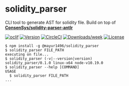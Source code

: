 solidity_parser
===============

CLI tool to generate AST for solidity file. Build on top of [**ConsenSys/solidity-parser-antlr**](https://github.com/ConsenSys/solidity-parser-antlr)

[![oclif](https://img.shields.io/badge/cli-oclif-brightgreen.svg)](https://oclif.io)
[![Version](https://img.shields.io/npm/v/@mayur1496/solidity_parser.svg)](https://npmjs.org/package/solidity_parser)
[![CircleCI](https://circleci.com/gh/Mayur1496/solidity_parser/tree/master.svg?style=shield)](https://circleci.com/gh/Mayur1496/solidity_parser/tree/master)
[![Downloads/week](https://img.shields.io/npm/dw/@mayur1496/solidity_parser.svg)](https://npmjs.org/package/solidity_parser)
[![License](https://img.shields.io/npm/l/@mayur1496/solidity_parser.svg)](https://github.com/Mayur1496/solidity_parser/blob/master/package.json)



```sh-session
$ npm install -g @mayur1496/solidity_parser
$ solidity_parser FILE_PATH
executing on file...
$ solidity_parser (-v|--version|version)
solidity_parser/0.1.0 linux-x64 node-v10.19.0
$ solidity_parser --help [COMMAND]
USAGE
  $ solidity_parser FILE_PATH
...
```
